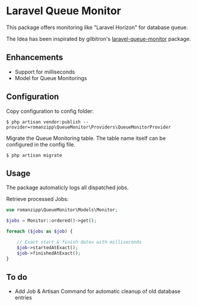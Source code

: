 # Laravel Queue Monitor

This package offers monitoring like "Laravel Horizon" for database queue.

The Idea has been inspirated by gilbitron's [laravel-queue-monitor](https://github.com/gilbitron/laravel-queue-monitor) package.

## Enhancements

* Support for milliseconds
* Model for Queue Monitorings

## Configuration

Copy configuration to config folder:

```
$ php artisan vendor:publish --provider=romanzipp\QueueMonitor\Providers\QueueMonitorProvider
```

Migrate the Queue Monitoring table. The table name itself can be configured in the config file.

```
$ php artisan migrate
```

## Usage

The package automaticly logs all dispatched jobs.

Retrieve processed Jobs:

```php
use romanzipp\QueueMonitor\Models\Monitor;

$jobs = Monitor::ordered()->get();

foreach ($jobs as $job) {

    // Exact start & finish dates with milliseconds
    $job->startedAtExact();
    $job->finishedAtExact();
}
```

## To do

* Add Job & Artisan Command for automatic cleanup of old database entries
